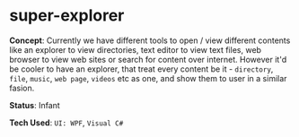 # super-explorer
**Concept**: Currently we have different tools to open / view different contents like an explorer to view directories, text editor to view text files, web browser to view web sites or search for content over internet.
However it'd be cooler to have an explorer, that treat every content be it - `directory`, `file`, `music`, `web page`, `videos` etc as one, and show them to user in a similar fasion.

**Status**: Infant

**Tech Used**: `UI: WPF`, `Visual C#`
